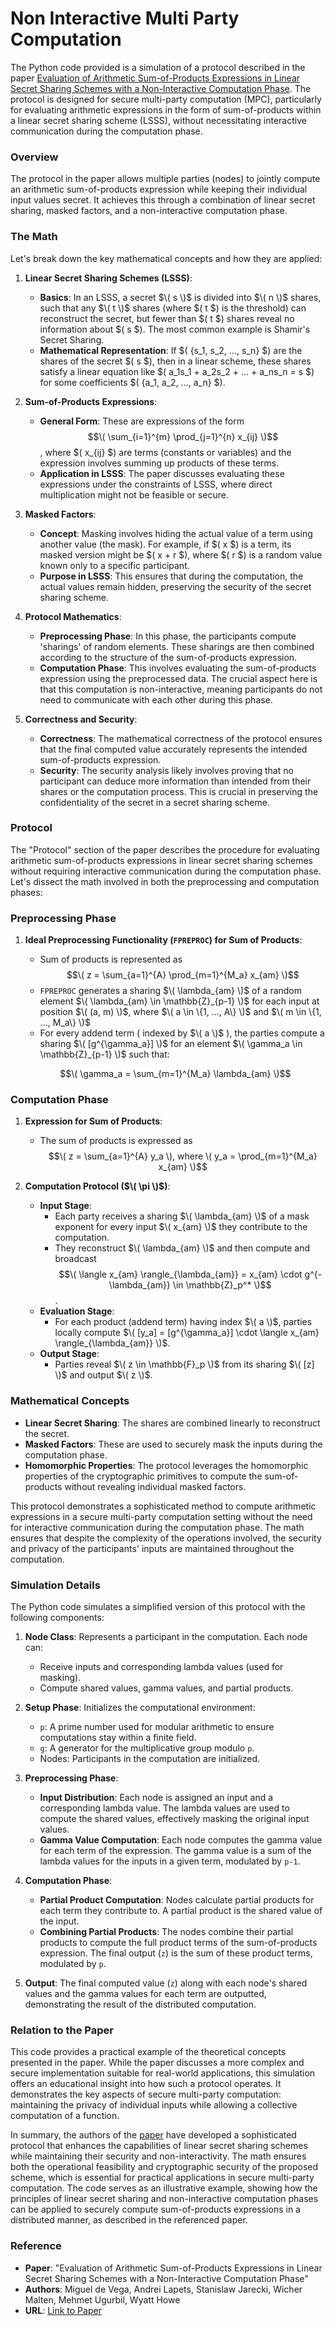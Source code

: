 # Non Interactive Multi Party Computation

The Python code provided is a simulation of a protocol described in the paper [Evaluation of Arithmetic Sum-of-Products Expressions in Linear Secret Sharing Schemes with a Non-Interactive Computation Phase](https://nillion.pub/sum-of-products-lsss-non-interactive.pdf). The protocol is designed for secure multi-party computation (MPC), particularly for evaluating arithmetic expressions in the form of sum-of-products within a linear secret sharing scheme (LSSS), without necessitating interactive communication during the computation phase.

### Overview
The protocol in the paper allows multiple parties (nodes) to jointly compute an arithmetic sum-of-products expression while keeping their individual input values secret. It achieves this through a combination of linear secret sharing, masked factors, and a non-interactive computation phase.

### The Math
Let's break down the key mathematical concepts and how they are applied:

1. **Linear Secret Sharing Schemes (LSSS)**:
   - **Basics**: In an LSSS, a secret $\( s \)$ is divided into $\( n \)$ shares, such that any $\( t \)$ shares (where $\( t $\) is the threshold) can reconstruct the secret, but fewer than $\( t $\) shares reveal no information about $\( s $\). The most common example is Shamir's Secret Sharing.
   - **Mathematical Representation**: If $\( \{s_1, s_2, ..., s_n\} $\) are the shares of the secret $\( s $\), then in a linear scheme, these shares satisfy a linear equation like $\( a_1s_1 + a_2s_2 + ... + a_ns_n = s $\) for some coefficients $\( \{a_1, a_2, ..., a_n\} $\).

2. **Sum-of-Products Expressions**:
   - **General Form**: These are expressions of the form $$\( \sum_{i=1}^{m} \prod_{j=1}^{n} x_{ij} \)$$, where $\( x_{ij} $\) are terms (constants or variables) and the expression involves summing up products of these terms.
   - **Application in LSSS**: The paper discusses evaluating these expressions under the constraints of LSSS, where direct multiplication might not be feasible or secure.

3. **Masked Factors**:
   - **Concept**: Masking involves hiding the actual value of a term using another value (the mask). For example, if $\( x $\) is a term, its masked version might be $\( x + r $\), where $\( r $\) is a random value known only to a specific participant.
   - **Purpose in LSSS**: This ensures that during the computation, the actual values remain hidden, preserving the security of the secret sharing scheme.

4. **Protocol Mathematics**:
   - **Preprocessing Phase**: In this phase, the participants compute 'sharings' of random elements. These sharings are then combined according to the structure of the sum-of-products expression.
   - **Computation Phase**: This involves evaluating the sum-of-products expression using the preprocessed data. The crucial aspect here is that this computation is non-interactive, meaning participants do not need to communicate with each other during this phase.

5. **Correctness and Security**:
   - **Correctness**: The mathematical correctness of the protocol ensures that the final computed value accurately represents the intended sum-of-products expression.
   - **Security**: The security analysis likely involves proving that no participant can deduce more information than intended from their shares or the computation process. This is crucial in preserving the confidentiality of the secret in a secret sharing scheme.

### Protocol

The "Protocol" section of the paper describes the procedure for evaluating arithmetic sum-of-products expressions in linear secret sharing schemes without requiring interactive communication during the computation phase. Let's dissect the math involved in both the preprocessing and computation phases:

### Preprocessing Phase
1. **Ideal Preprocessing Functionality (`FPREPROC`) for Sum of Products**: 
   - Sum of products is represented as $$\( z = \sum_{a=1}^{A} \prod_{m=1}^{M_a} x_{am} \)$$
   - `FPREPROC` generates a sharing $\( \lambda_{am} \)$ of a random element $\( \lambda_{am} \in \mathbb{Z}_{p-1} \)$ for each input at position $\( (a, m) \)$, where $\( a \in \{1, ..., A\} \)$ and $\( m \in \{1, ..., M_a\} \)$
   - For every addend term ( indexed by $\( a \)$ ), the parties compute a sharing $\( [g^{\gamma_a}] \)$ for an element $\( \gamma_a \in \mathbb{Z}_{p-1} \)$ such that:

   $$\( \gamma_a = \sum_{m=1}^{M_a} \lambda_{am} \)$$
   
### Computation Phase
1. **Expression for Sum of Products**: 
   - The sum of products is expressed as $$\( z = \sum_{a=1}^{A} y_a \), where \( y_a = \prod_{m=1}^{M_a} x_{am} \)$$

2. **Computation Protocol ($\( \pi \)$)**: 
   - **Input Stage**: 
     - Each party receives a sharing $\( \lambda_{am} \)$ of a mask exponent for every input $\( x_{am} \)$ they contribute to the computation.
     - They reconstruct $\( \lambda_{am} \)$ and then compute and broadcast $$\( \langle x_{am} \rangle_{\lambda_{am}} = x_{am} \cdot g^{-\lambda_{am}} \in \mathbb{Z}_p^* \)$$.
   - **Evaluation Stage**: 
     - For each product (addend term) having index $\( a \)$, parties locally compute $\( [y_a] = [g^{\gamma_a}] \cdot \langle x_{am} \rangle_{\lambda_{am}} \)$.
   - **Output Stage**: 
     - Parties reveal $\( z \in \mathbb{F}_p \)$ from its sharing $\( [z] \)$ and output $\( z \)$.

### Mathematical Concepts
- **Linear Secret Sharing**: The shares are combined linearly to reconstruct the secret.
- **Masked Factors**: These are used to securely mask the inputs during the computation phase.
- **Homomorphic Properties**: The protocol leverages the homomorphic properties of the cryptographic primitives to compute the sum-of-products without revealing individual masked factors.

This protocol demonstrates a sophisticated method to compute arithmetic expressions in a secure multi-party computation setting without the need for interactive communication during the computation phase. The math ensures that despite the complexity of the operations involved, the security and privacy of the participants' inputs are maintained throughout the computation.

### Simulation Details
The Python code simulates a simplified version of this protocol with the following components:

1. **Node Class**: Represents a participant in the computation. Each node can:
   - Receive inputs and corresponding lambda values (used for masking).
   - Compute shared values, gamma values, and partial products.

2. **Setup Phase**: Initializes the computational environment:
   - `p`: A prime number used for modular arithmetic to ensure computations stay within a finite field.
   - `g`: A generator for the multiplicative group modulo `p`.
   - Nodes: Participants in the computation are initialized.

3. **Preprocessing Phase**: 
   - **Input Distribution**: Each node is assigned an input and a corresponding lambda value. The lambda values are used to compute the shared values, effectively masking the original input values.
   - **Gamma Value Computation**: Each node computes the gamma value for each term of the expression. The gamma value is a sum of the lambda values for the inputs in a given term, modulated by `p-1`.

4. **Computation Phase**:
   - **Partial Product Computation**: Nodes calculate partial products for each term they contribute to. A partial product is the shared value of the input.
   - **Combining Partial Products**: The nodes combine their partial products to compute the full product terms of the sum-of-products expression. The final output (`z`) is the sum of these product terms, modulated by `p`.

5. **Output**: The final computed value (`z`) along with each node's shared values and the gamma values for each term are outputted, demonstrating the result of the distributed computation.

### Relation to the Paper
This code provides a practical example of the theoretical concepts presented in the paper. While the paper discusses a more complex and secure implementation suitable for real-world applications, this simulation offers an educational insight into how such a protocol operates. It demonstrates the key aspects of secure multi-party computation: maintaining the privacy of individual inputs while allowing a collective computation of a function. 

In summary, the authors of the [paper](https://nillion.pub/sum-of-products-lsss-non-interactive.pdf) have developed a sophisticated protocol that enhances the capabilities of linear secret sharing schemes while maintaining their security and non-interactivity. The math ensures both the operational feasibility and cryptographic security of the proposed scheme, which is essential for practical applications in secure multi-party computation. The code serves as an illustrative example, showing how the principles of linear secret sharing and non-interactive computation phases can be applied to securely compute sum-of-products expressions in a distributed manner, as described in the referenced paper.


### Reference
- **Paper**: "Evaluation of Arithmetic Sum-of-Products Expressions in Linear Secret Sharing Schemes with a Non-Interactive Computation Phase"
- **Authors**: Miguel de Vega, Andrei Lapets, Stanislaw Jarecki, Wicher Malten, Mehmet Ugurbil, Wyatt Howe
- **URL**: [Link to Paper](https://nillion.pub/sum-of-products-lsss-non-interactive.pdf)
